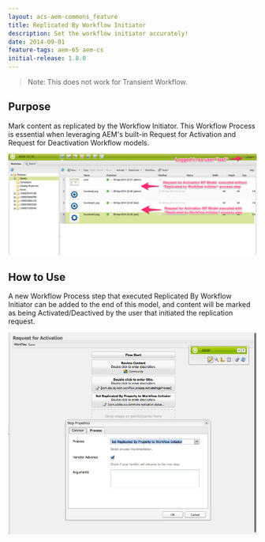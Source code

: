 ```yaml
---
layout: acs-aem-commons_feature
title: Replicated By Workflow Initiator
description: Set the workflow initiator accurately!
date: 2014-09-01
feature-tags: aem-65 aem-cs
initial-release: 1.8.0
---
```


> Note: This does not work for Transient Workflow.

## Purpose

Mark content as replicated by the Workflow Initiator. This Workflow Process is essential when leveraging AEM's built-in Request for Activation and Request for Deactivation Workflow models.

![image](images/replicated-by-workflow-initiator.png)

## How to Use

A new Workflow Process step that executed Replicated By Workflow Initiator can be added to the end of this model, and content will be marked as being Activated/Deactived by the user that initiated the replication request.

![image](images/replicated-by-workflow-initiator-config.png)

